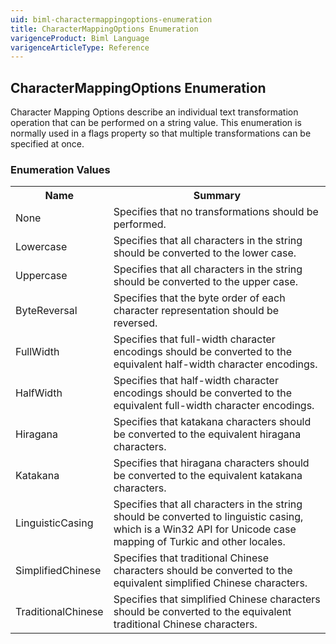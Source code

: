 ```yaml
---
uid: biml-charactermappingoptions-enumeration
title: CharacterMappingOptions Enumeration
varigenceProduct: Biml Language
varigenceArticleType: Reference
---
```


## CharacterMappingOptions Enumeration<div class="LanguageSummary"><div class ="SummaryItem">Character Mapping Options describe an individual text transformation operation that can be performed on a string value.  This enumeration is normally used in a flags property so that multiple transformations can be specified at once.</div></div><div class="EnumValueGroup">### Enumeration Values<table id="EnumValue" class="MemberList"><tbody><tr><th class="MemberNameColumnHeader">Name</th><th class="MemberSummaryColumnHeader">Summary</th></tr><tr class="cd0"><td class="MemberName">None</td><td class="MemberSummary"><div class ="SummaryItem">Specifies that no transformations should be performed.</div></td></tr><tr class="cd1"><td class="MemberName">Lowercase</td><td class="MemberSummary"><div class ="SummaryItem">Specifies that all characters in the string should be converted to the lower case.</div></td></tr><tr class="cd0"><td class="MemberName">Uppercase</td><td class="MemberSummary"><div class ="SummaryItem">Specifies that all characters in the string should be converted to the upper case.</div></td></tr><tr class="cd1"><td class="MemberName">ByteReversal</td><td class="MemberSummary"><div class ="SummaryItem">Specifies that the byte order of each character representation should be reversed.</div></td></tr><tr class="cd0"><td class="MemberName">FullWidth</td><td class="MemberSummary"><div class ="SummaryItem">Specifies that full-width character encodings should be converted to the equivalent half-width character encodings.</div></td></tr><tr class="cd1"><td class="MemberName">HalfWidth</td><td class="MemberSummary"><div class ="SummaryItem">Specifies that half-width character encodings should be converted to the equivalent full-width character encodings.</div></td></tr><tr class="cd0"><td class="MemberName">Hiragana</td><td class="MemberSummary"><div class ="SummaryItem">Specifies that katakana characters should be converted to the equivalent hiragana characters.</div></td></tr><tr class="cd1"><td class="MemberName">Katakana</td><td class="MemberSummary"><div class ="SummaryItem">Specifies that hiragana characters should be converted to the equivalent katakana characters.</div></td></tr><tr class="cd0"><td class="MemberName">LinguisticCasing</td><td class="MemberSummary"><div class ="SummaryItem">Specifies that all characters in the string should be converted to linguistic casing, which is a Win32 API for Unicode case mapping of Turkic and other locales.</div></td></tr><tr class="cd1"><td class="MemberName">SimplifiedChinese</td><td class="MemberSummary"><div class ="SummaryItem">Specifies that traditional Chinese characters should be converted to the equivalent simplified Chinese characters.</div></td></tr><tr class="cd0"><td class="MemberName">TraditionalChinese</td><td class="MemberSummary"><div class ="SummaryItem">Specifies that simplified Chinese characters should be converted to the equivalent traditional Chinese characters.</div></td></tr></tbody></table></div>